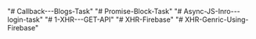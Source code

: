 "# Callback---Blogs-Task" 
"# Promise-Block-Task" 
"# Async-JS-Inro---login-task" 
"# 1-XHR---GET-API" 
"# XHR-Firebase" 
"# XHR-Genric-Using-Firebase" 
